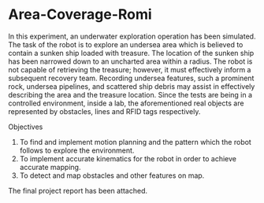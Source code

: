 # Area-Coverage-Romi
In this experiment, an underwater exploration operation has been simulated. The task of the robot is to explore an undersea area which is believed to contain a sunken ship loaded with treasure. The location of the sunken ship has been narrowed down to an uncharted area within a radius. The robot is not capable of retrieving the treasure; however, it must effectively inform a subsequent recovery team. Recording undersea features, such a prominent rock, undersea pipelines, and scattered ship debris may assist in effectively describing the area and the treasure location. Since the tests are being in a controlled environment, inside a lab, the aforementioned real objects are represented by obstacles, lines and RFID tags respectively.

Objectives
1) To find and implement motion planning and the pattern which the robot follows to explore the environment.
2) To implement accurate kinematics for the robot in order to achieve accurate mapping.
3) To detect and map obstacles and other features on map.

The final project report has been attached.
